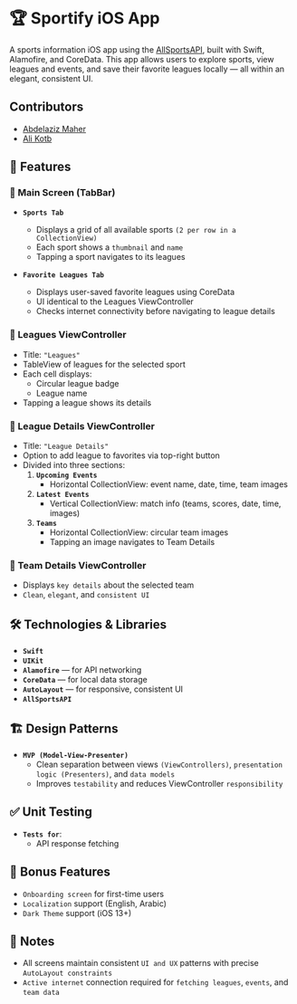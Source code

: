 # 🏆 Sportify iOS App

A sports information iOS app using the [AllSportsAPI](https://allsportsapi.com), built with Swift, Alamofire, and CoreData. This app allows users to explore sports, view leagues and events, and save their favorite leagues locally — all within an elegant, consistent UI.

## Contributors
- [Abdelaziz Maher](https://www.linkedin.com/in/abdelaziz-maher-9985b2229)
- [Ali Kotb](https://www.linkedin.com/in/alikotb/)

## 📱 Features

### 📂 Main Screen (TabBar)
- **`Sports Tab`**
  - Displays a grid of all available sports `(2 per row in a CollectionView)`
  - Each sport shows a `thumbnail` and `name`
  - Tapping a sport navigates to its leagues

- **`Favorite Leagues Tab`**
  - Displays user-saved favorite leagues using CoreData
  - UI identical to the Leagues ViewController
  - Checks internet connectivity before navigating to league details

### 🏅 Leagues ViewController
- Title: `"Leagues"`
- TableView of leagues for the selected sport
- Each cell displays:
  - Circular league badge
  - League name
- Tapping a league shows its details


### 📖 League Details ViewController
- Title: `"League Details"`
- Option to add league to favorites via top-right button
- Divided into three sections:
  1. **`Upcoming Events`**
     - Horizontal CollectionView: event name, date, time, team images
  2. **`Latest Events`**
     - Vertical CollectionView: match info (teams, scores, date, time, images)
  3. **`Teams`**
     - Horizontal CollectionView: circular team images
     - Tapping an image navigates to Team Details


### 👥 Team Details ViewController
- Displays `key details` about the selected team  
- `Clean`, `elegant`, and `consistent UI`


## 🛠️ Technologies & Libraries
- **`Swift`**
- **`UIKit`**
- **`Alamofire`** — for API networking
- **`CoreData`** — for local data storage
- **`AutoLayout`** — for responsive, consistent UI
- **`AllSportsAPI`**

## 🏗️ Design Patterns
- **`MVP (Model-View-Presenter)`**
  - Clean separation between views `(ViewControllers)`, `presentation logic (Presenters)`, and `data models`
  - Improves `testability` and reduces ViewController `responsibility`

## ✅ Unit Testing
- **`Tests for`**:
  - API response fetching

## 🎁 Bonus Features
- `Onboarding screen` for first-time users
- `Localization` support (English, Arabic)
- `Dark Theme` support (iOS 13+)

## 📌 Notes
- All screens maintain consistent `UI and UX` patterns with precise `AutoLayout constraints`
- `Active internet` connection required for `fetching leagues`, `events`, and `team data`

